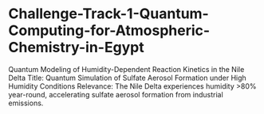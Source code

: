 # Challenge-Track-1-Quantum-Computing-for-Atmospheric-Chemistry-in-Egypt
Quantum Modeling of Humidity-Dependent Reaction Kinetics in the Nile Delta Title: Quantum Simulation of Sulfate Aerosol Formation under High Humidity Conditions Relevance: The Nile Delta experiences humidity >80% year-round, accelerating sulfate aerosol formation from industrial emissions.
